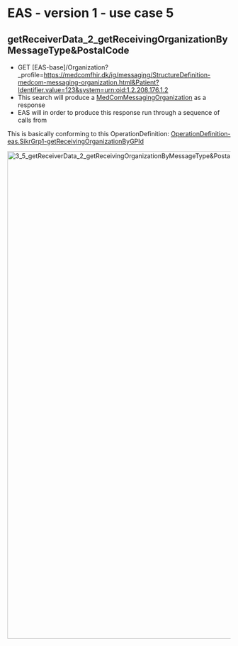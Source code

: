 # EAS - version 1 - use case 5

## getReceiverData_2_getReceivingOrganizationByMessageType&PostalCode

- GET [EAS-base]/Organization?_profile=https://medcomfhir.dk/ig/messaging/StructureDefinition-medcom-messaging-organization.html&Patient?Identifier.value=123&system=urn:oid:1.2.208.176.1.2
- This search will produce a <a href="https://medcomfhir.dk/ig/messaging/StructureDefinition-medcom-messaging-organization.html" target="_blank">MedComMessagingOrganization</a> as a response
- EAS will in order to produce this response run through a sequence of calls from 

This is basically conforming to this OperationDefinition: <a href="OperationDefinition-eas.SikrGrp1-getReceivingOrganizationByGPId.html">OperationDefinition-eas.SikrGrp1-getReceivingOrganizationByGPId</a> 

<img src="./3_5_getReceiverData_2_getReceivingOrganizationByMessageType&PostalCode.png" alt="3_5_getReceiverData_2_getReceivingOrganizationByMessageType&PostalCode" width="1100">

